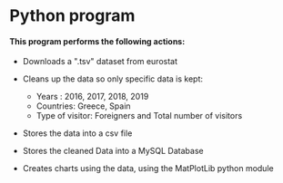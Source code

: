 # Python program

#### This program performs the following actions:

+ Downloads a ".tsv" dataset from eurostat
+ Cleans up the data so only specific data is kept: 
	+ Years : 2016, 2017, 2018, 2019
	+ Countries: Greece, Spain
	+ Type of visitor: Foreigners and Total number of visitors
	
+ Stores the data into a csv file
+ Stores the cleaned Data into a MySQL Database
+ Creates charts using the data, using the MatPlotLib python module